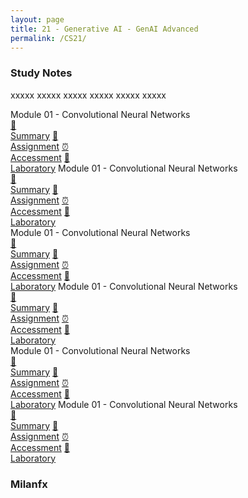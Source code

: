 ```yaml
---
layout: page
title: 21 - Generative AI - GenAI Advanced
permalink: /CS21/
---
```


<h3>Study Notes</h3>

xxxxx xxxxx xxxxx xxxxx xxxxx xxxxx

<div>
  <span class="btn spec1"><span class="btn spec2">Module 01 - Convolutional Neural Networks</span>
  <br>
  <a href="/03-MSCS-Courses/CS01/M1/" class="btn icon1">📝<br>Summary</a>
  <a href="/03-MSCS-Courses/CS01/M1/" class="btn icon2">📖<br>Assignment</a>
  <a href="/03-MSCS-Courses/CS01/M1/" class="btn icon3">⏰<br>Accessment</a>
  <a href="/03-MSCS-Courses/CS01/M1/" class="btn icon4">📂<br>Laboratory</a>
  </span>
  <span class="btn spec1"><span class="btn spec2">Module 01 - Convolutional Neural Networks</span>
  <br>
  <a href="/03-MSCS-Courses/CS01/M1/" class="btn icon1">📝<br>Summary</a>
  <a href="/03-MSCS-Courses/CS01/M1/" class="btn icon2">📖<br>Assignment</a>
  <a href="/03-MSCS-Courses/CS01/M1/" class="btn icon3">⏰<br>Accessment</a>
  <a href="/03-MSCS-Courses/CS01/M1/" class="btn icon4">📂<br>Laboratory</a>
  </span>
</div>

<div>
  <span class="btn spec1"><span class="btn spec2">Module 01 - Convolutional Neural Networks</span>
  <br>
  <a href="/03-MSCS-Courses/CS01/M1/" class="btn icon1">📝<br>Summary</a>
  <a href="/03-MSCS-Courses/CS01/M1/" class="btn icon2">📖<br>Assignment</a>
  <a href="/03-MSCS-Courses/CS01/M1/" class="btn icon3">⏰<br>Accessment</a>
  <a href="/03-MSCS-Courses/CS01/M1/" class="btn icon4">📂<br>Laboratory</a>
  </span>
  <span class="btn spec1"><span class="btn spec2">Module 01 - Convolutional Neural Networks</span>
  <br>
  <a href="/03-MSCS-Courses/CS01/M1/" class="btn icon1">📝<br>Summary</a>
  <a href="/03-MSCS-Courses/CS01/M1/" class="btn icon2">📖<br>Assignment</a>
  <a href="/03-MSCS-Courses/CS01/M1/" class="btn icon3">⏰<br>Accessment</a>
  <a href="/03-MSCS-Courses/CS01/M1/" class="btn icon4">📂<br>Laboratory</a>
  </span>
</div>

<div>
  <span class="btn spec1"><span class="btn spec2">Module 01 - Convolutional Neural Networks</span>
  <br>
  <a href="/03-MSCS-Courses/CS01/M1/" class="btn icon1">📝<br>Summary</a>
  <a href="/03-MSCS-Courses/CS01/M1/" class="btn icon2">📖<br>Assignment</a>
  <a href="/03-MSCS-Courses/CS01/M1/" class="btn icon3">⏰<br>Accessment</a>
  <a href="/03-MSCS-Courses/CS01/M1/" class="btn icon4">📂<br>Laboratory</a>
  </span>
  <span class="btn spec1"><span class="btn spec2">Module 01 - Convolutional Neural Networks</span>
  <br>
  <a href="/03-MSCS-Courses/CS01/M1/" class="btn icon1">📝<br>Summary</a>
  <a href="/03-MSCS-Courses/CS01/M1/" class="btn icon2">📖<br>Assignment</a>
  <a href="/03-MSCS-Courses/CS01/M1/" class="btn icon3">⏰<br>Accessment</a>
  <a href="/03-MSCS-Courses/CS01/M1/" class="btn icon4">📂<br>Laboratory</a>
  </span>
</div>

<h3>Milanfx</h3>
